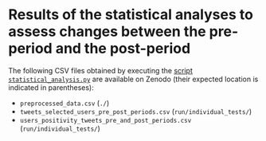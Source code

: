 # Results of the statistical analyses to assess changes between the pre-period and the post-period
The following CSV files obtained by executing the [script `statistical_analysis.py`](https://github.com/digitalepidemiologylab/content_changes_paper/blob/main/time_extract.py) are available on Zenodo (their expected location is indicated in parentheses):
- `preprocessed_data.csv` (`./`)
- `tweets_selected_users_pre_post_periods.csv` (`run/individual_tests/`)
- `users_positivity_tweets_pre_and_post_periods.csv` (`run/individual_tests/`)
